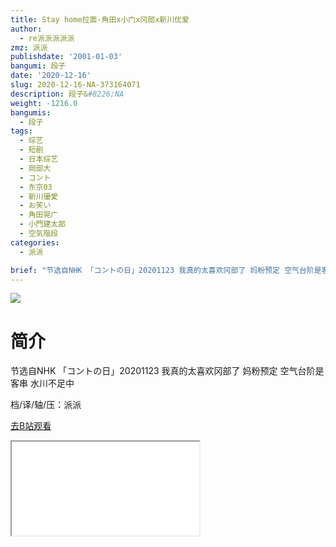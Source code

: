 ```yaml
---
title: Stay home拉面-角田x小门x冈部x新川优爱
author:
  - re派派派派派
zmz: 派派
publishdate: '2001-01-03'
bangumi: 段子
date: '2020-12-16'
slug: 2020-12-16-NA-373164071
description: 段子&#8226;NA
weight: -1216.0
bangumis:
  - 段子
tags:
  - 综艺
  - 短剧
  - 日本综艺
  - 岡部大
  - コント
  - 东京03
  - 新川優愛
  - お笑い
  - 角田晃广
  - 小門建太郎
  - 空気階段
categories:
  - 派派

brief: "节选自NHK 「コントの日」20201123 我真的太喜欢冈部了 妈粉预定 空气台阶是客串 水川不足中 档/译/轴/压：派派"
---
```

![](https://raw.githubusercontent.com/tcgriffith/owaraisite/master/static/tmpimg/8922990d475c9b32833329c49d944704311d541b.jpg.480.jpg)
# 简介  
节选自NHK 「コントの日」20201123
我真的太喜欢冈部了 妈粉预定
空气台阶是客串 水川不足中

档/译/轴/压：派派  

[去B站观看](https://www.bilibili.com/video/av373164071/)
<div class ="resp-container"><iframe class="testiframe" src="//player.bilibili.com/player.html?aid=373164071"", scrolling="no", allowfullscreen="true" > </iframe></div> 
